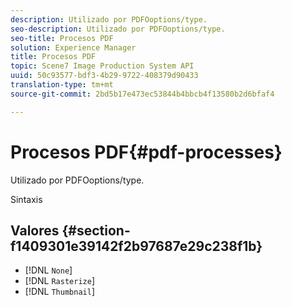 ```yaml
---
description: Utilizado por PDFOoptions/type.
seo-description: Utilizado por PDFOoptions/type.
seo-title: Procesos PDF
solution: Experience Manager
title: Procesos PDF
topic: Scene7 Image Production System API
uuid: 50c93577-bdf3-4b29-9722-408379d90433
translation-type: tm+mt
source-git-commit: 2bd5b17e473ec53844b4bbcb4f13580b2d6bfaf4

---
```



# Procesos PDF{#pdf-processes}

Utilizado por PDFOoptions/type.

Sintaxis

## Valores {#section-f1409301e39142f2b97687e29c238f1b}

* [!DNL `None`]
* [!DNL `Rasterize`]
* [!DNL `Thumbnail`]

